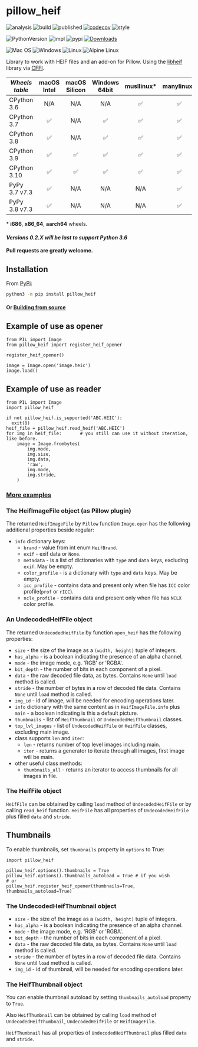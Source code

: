 # pillow_heif

![analysis](https://github.com/bigcat88/pillow_heif/actions/workflows/analysis-coverage.yml/badge.svg)
![build](https://github.com/bigcat88/pillow_heif/actions/workflows/create-release-draft.yml/badge.svg)
![published](https://github.com/bigcat88/pillow_heif/actions/workflows/publish-pypi.yaml/badge.svg)
[![codecov](https://codecov.io/gh/bigcat88/pillow_heif/branch/master/graph/badge.svg?token=JY64F2OL6V)](https://codecov.io/gh/bigcat88/pillow_heif)
![style](https://img.shields.io/badge/code%20style-black-000000.svg)

![PythonVersion](https://img.shields.io/badge/python-3.6%20%7C%203.7%20%7C%203.8%20%7C%203.9%20%7C%203.10-blue)
![impl](https://img.shields.io/pypi/implementation/pillow_heif)
![pypi](https://img.shields.io/pypi/v/pillow_heif.svg)
[![Downloads](https://img.shields.io/pypi/dm/pillow_heif?color=orange)](https://pypi.org/project/pillow-heif/)

![Mac OS](https://img.shields.io/badge/mac%20os-FCC624?style=for-the-badge&logoColor=white)
![Windows](https://img.shields.io/badge/Windows-0078D6?style=for-the-badge&logo=windows&logoColor=white)
![Linux](https://img.shields.io/badge/Linux-FCC624?style=for-the-badge&logo=linux&logoColor=black)
![Alpine Linux](https://img.shields.io/badge/Alpine_Linux-0078D6.svg?style=for-the-badge&logo=alpine-linux&logoColor=white)

Library to work with HEIF files and an add-on for Pillow.
Using the [libheif](https://github.com/strukturag/libheif) library via [CFFI](https://cffi.readthedocs.io).

| **_Wheels table_** | macOS<br/>Intel | macOS<br/>Silicon | Windows<br/>64bit | musllinux* | manylinux* |
|--------------------|:---------------:|:-----------------:|:-----------------:|:----------:|:----------:|
| CPython 3.6        |       N/A       |        N/A        |        N/A        |     ✅      |     ✅      |
| CPython 3.7        |        ✅        |        N/A        |         ✅         |     ✅      |     ✅      |
| CPython 3.8        |        ✅        |        N/A        |         ✅         |     ✅      |     ✅      |
| CPython 3.9        |        ✅        |         ✅         |         ✅         |     ✅      |     ✅      |
| CPython 3.10       |        ✅        |         ✅         |         ✅         |     ✅      |     ✅      |
| PyPy 3.7 v7.3      |        ✅        |        N/A        |        N/A        |    N/A     |     ✅      |
| PyPy 3.8 v7.3      |        ✅        |        N/A        |        N/A        |    N/A     |     ✅      |

&ast; **i686**, **x86_64**, **aarch64** wheels.

#### **_Versions 0.2.X will be last to support Python 3.6_**

**Pull requests are greatly welcome.**

## Installation
From [PyPi](https://pypi.org/project/pillow-heif/):

```bash
python3 -m pip install pillow_heif
```

#### Or [Building from source](https://github.com/bigcat88/pillow_heif/blob/master/docs/BUILDING.md)

## Example of use as opener
```python3
from PIL import Image
from pillow_heif import register_heif_opener

register_heif_opener()

image = Image.open('image.heic')
image.load()
```

## Example of use as reader
```python3
from PIL import Image
import pillow_heif

if not pillow_heif.is_supported('ABC.HEIC'):
  exit(0)
heif_file = pillow_heif.read_heif('ABC.HEIC')
for img in heif_file:       # you still can use it without iteration, like before.
    image = Image.frombytes(
        img.mode,
        img.size,
        img.data,
        'raw',
        img.mode,
        img.stride,
    )
```
### [More examples](https://github.com/bigcat88/pillow_heif/tree/master/examples)


### The HeifImageFile object (as Pillow plugin)
The returned `HeifImageFile` by `Pillow` function `Image.open` has the following additional properties beside regular:
* `info` dictionary keys:
  * `brand` - value from int enum `HeifBrand`.
  * `exif` - exif data or `None`.
  * `metadata` - is a list of dictionaries with `type` and `data` keys, excluding `exif`. May be empty.
  * `color_profile` - is a dictionary with `type` and `data` keys. May be empty.
  * `icc_profile` - contains data and present only when file has `ICC` color profile(`prof` or `rICC`).
  * `nclx_profile` - contains data and present only when file has `NCLX` color profile.

### An UndecodedHeifFile object
The returned `UndecodedHeifFile` by function `open_heif` has the following properties:

* `size` - the size of the image as a `(width, height)` tuple of integers.
* `has_alpha` - is a boolean indicating the presence of an alpha channel.
* `mode` - the image mode, e.g. 'RGB' or 'RGBA'.
* `bit_depth` - the number of bits in each component of a pixel.
* `data` - the raw decoded file data, as bytes. Contains `None` until `load` method is called.
* `stride` - the number of bytes in a row of decoded file data. Contains `None` until `load` method is called.
* `img_id` - id of image, will be needed for encoding operations later.
* `info` dictionary with the same content as in `HeifImageFile.info` plus `main` - a boolean indicating is this a default picture.
* `thumbnails` - list of `HeifThumbnail` or `UndecodedHeifThumbnail` classes.
* `top_lvl_images` - list of `UndecodedHeifFile` or `HeifFile` classes, excluding main image.
* class supports `len` and `iter`:
  * `len` - returns number of top level images including main.
  * `iter` - returns a generator to iterate through all images, first image will be main.
* other useful class methods:
  * `thumbnails_all` - returns an iterator to access thumbnails for all images in file.

### The HeifFile object

`HeifFile` can be obtained by calling `load` method of `UndecodedHeifFile` or by calling `read_heif` function.
`HeifFile` has all properties of `UndecodedHeifFile` plus filled `data` and `stride`.

## Thumbnails
To enable thumbnails, set `thumbnails` property in `options` to True:
```python3
import pillow_heif

pillow_heif.options().thumbnails = True
pillow_heif.options().thumbnails_autoload = True # if you wish
# or
pillow_heif.register_heif_opener(thumbnails=True, thumbnails_autoload=True)
```

### The UndecodedHeifThumbnail object
* `size` - the size of the image as a `(width, height)` tuple of integers.
* `has_alpha` - is a boolean indicating the presence of an alpha channel.
* `mode` - the image mode, e.g. 'RGB' or 'RGBA'.
* `bit_depth` - the number of bits in each component of a pixel.
* `data` - the raw decoded file data, as bytes. Contains `None` until `load` method is called.
* `stride` - the number of bytes in a row of decoded file data. Contains `None` until `load` method is called.
* `img_id` - id of thumbnail, will be needed for encoding operations later.

### The HeifThumbnail object

You can enable thumbnail autoload by setting `thumbnails_autoload` property to `True`.

Also `HeifThumbnail` can be obtained by calling `load` method of `UndecodedHeifThumbnail`, `UndecodedHeifFile` or `HeifImageFile`.

`HeifThumbnail` has all properties of `UndecodedHeifThumbnail` plus filled `data` and `stride`.
